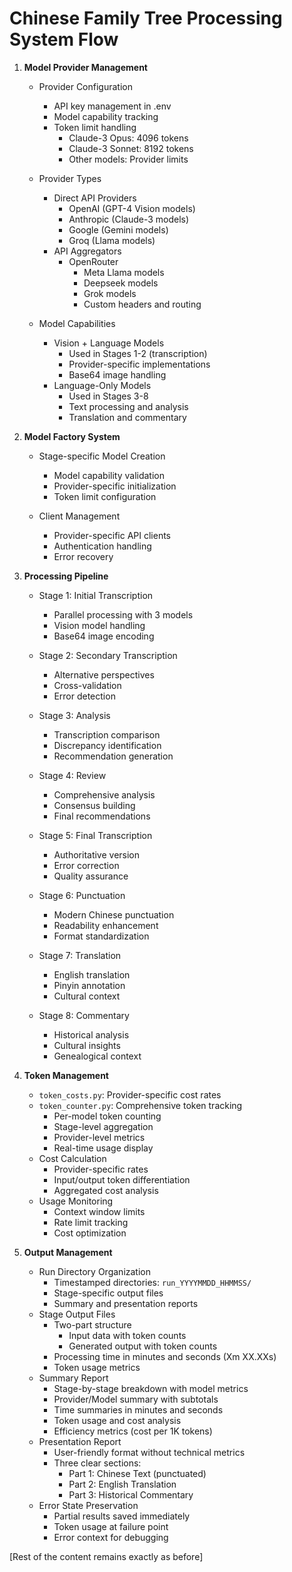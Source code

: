 # Chinese Family Tree Processing System Flow

1. **Model Provider Management**
   - Provider Configuration
     * API key management in .env
     * Model capability tracking
     * Token limit handling
       - Claude-3 Opus: 4096 tokens
       - Claude-3 Sonnet: 8192 tokens
       - Other models: Provider limits

   - Provider Types
     * Direct API Providers
       - OpenAI (GPT-4 Vision models)
       - Anthropic (Claude-3 models)
       - Google (Gemini models)
       - Groq (Llama models)
     * API Aggregators
       - OpenRouter
         * Meta Llama models
         * Deepseek models
         * Grok models
         * Custom headers and routing

   - Model Capabilities
     * Vision + Language Models
       - Used in Stages 1-2 (transcription)
       - Provider-specific implementations
       - Base64 image handling
     * Language-Only Models
       - Used in Stages 3-8
       - Text processing and analysis
       - Translation and commentary

2. **Model Factory System**
   - Stage-specific Model Creation
     * Model capability validation
     * Provider-specific initialization
     * Token limit configuration

   - Client Management
     * Provider-specific API clients
     * Authentication handling
     * Error recovery

3. **Processing Pipeline**
   - Stage 1: Initial Transcription
     * Parallel processing with 3 models
     * Vision model handling
     * Base64 image encoding

   - Stage 2: Secondary Transcription
     * Alternative perspectives
     * Cross-validation
     * Error detection

   - Stage 3: Analysis
     * Transcription comparison
     * Discrepancy identification
     * Recommendation generation

   - Stage 4: Review
     * Comprehensive analysis
     * Consensus building
     * Final recommendations

   - Stage 5: Final Transcription
     * Authoritative version
     * Error correction
     * Quality assurance

   - Stage 6: Punctuation
     * Modern Chinese punctuation
     * Readability enhancement
     * Format standardization

   - Stage 7: Translation
     * English translation
     * Pinyin annotation
     * Cultural context

   - Stage 8: Commentary
     * Historical analysis
     * Cultural insights
     * Genealogical context

4. **Token Management**
   - `token_costs.py`: Provider-specific cost rates
   - `token_counter.py`: Comprehensive token tracking
     * Per-model token counting
     * Stage-level aggregation
     * Provider-level metrics
     * Real-time usage display
   - Cost Calculation
     * Provider-specific rates
     * Input/output token differentiation
     * Aggregated cost analysis
   - Usage Monitoring
     * Context window limits
     * Rate limit tracking
     * Cost optimization

5. **Output Management**
   - Run Directory Organization
     * Timestamped directories: `run_YYYYMMDD_HHMMSS/`
     * Stage-specific output files
     * Summary and presentation reports
   - Stage Output Files
     * Two-part structure
       - Input data with token counts
       - Generated output with token counts
     * Processing time in minutes and seconds (Xm XX.XXs)
     * Token usage metrics
   - Summary Report
     * Stage-by-stage breakdown with model metrics
     * Provider/Model summary with subtotals
     * Time summaries in minutes and seconds
     * Token usage and cost analysis
     * Efficiency metrics (cost per 1K tokens)
   - Presentation Report
     * User-friendly format without technical metrics
     * Three clear sections:
       - Part 1: Chinese Text (punctuated)
       - Part 2: English Translation
       - Part 3: Historical Commentary
   - Error State Preservation
     * Partial results saved immediately
     * Token usage at failure point
     * Error context for debugging

[Rest of the content remains exactly as before]
